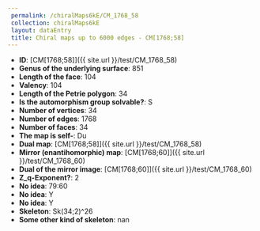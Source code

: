 ```yaml
--- 
 permalink: /chiralMaps6kE/CM_1768_58 
 collection: chiralMaps6kE
 layout: dataEntry
 title: Chiral maps up to 6000 edges - CM[1768;58]
---
```


- **ID**: [CM[1768;58]]({{ site.url }}/test/CM_1768_58)
- **Genus of the underlying surface**: 851
- **Length of the face**: 104
- **Valency**: 104
- **Length of the Petrie polygon**: 34
- **Is the automorphism group solvable?**: S
- **Number of vertices**: 34
- **Number of edges**: 1768
- **Number of faces**: 34
- **The map is self-**: Du
- **Dual map**: [CM[1768;58]]({{ site.url }}/test/CM_1768_58)
- **Mirror (enantihomorphic) map**: [CM[1768;60]]({{ site.url }}/test/CM_1768_60)
- **Dual of the mirror image**: [CM[1768;60]]({{ site.url }}/test/CM_1768_60)
- **Z_q-Exponent?**: 2
- **No idea**:  79:60
- **No idea**: Y
- **No idea**: Y
- **Skeleton**: Sk(34;2)^26
- **Some other kind of skeleton**: nan
